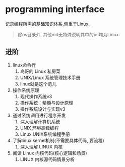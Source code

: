 # programming interface

记录编程所需的基础知识体系,侧重于Linux.

> 除os目录外, 其他md无特殊说明其中的os均为Linux.

## 进阶
1. linux命令行
    1. 鸟哥的 Linux 私房菜
    1. UNIX/Linux 系统管理技术手册
    1. linux就是这个范儿
1. 操作系统原理
    1. 现代操作系统v3
    1. 操作系统：精髓与设计原理
    1. 操作系统设计与实现v3
1. 通过系统调用进行程序开发
    1. 深入理解计算机系统
    1. UNIX 环境高级编程
    1. Linux UNIX系统编程手册
1. 了解linux kernel机制(不需要具体代码, 要流程)
    1. 深入理解 LINUX 内核
1. 阅读 Linux 内核代码(核心逻辑和场景)
    1. LINUX 内核源代码情景分析
